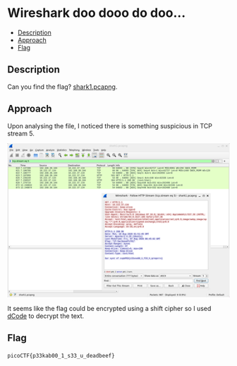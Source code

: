 # Wireshark doo dooo do doo...

- [Description](#description)
- [Approach](#approach)
- [Flag](#flag)

## Description

Can you find the flag? [shark1.pcapng](https://mercury.picoctf.net/static/b44842413a0834f4a3619e5f5e629d05/shark1.pcapng).

## Approach

Upon analysing the file, I noticed there is something suspicious in TCP stream 5.

<p align="center">
  <img src="https://raw.githubusercontent.com/DarrenPea/picoCTF_writeups/refs/heads/main/picoCTF-2021/Forensics/Wireshark-doo-dooo-do-doo/img/stream_5.png" />
</p>

It seems like the flag could be encrypted using a shift cipher so I used [dCode](https://www.dcode.fr/caesar-cipher) to decrypt the text.

## Flag

`picoCTF{p33kab00_1_s33_u_deadbeef}`